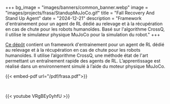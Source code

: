 +++
bg_image = "images/banners/common_banner.webp"
image = "images/projects/frasa/StandupMuJoCo.gif"
title = "Fall Recovery And Stand Up Agent"
date = "2024-12-21"
description = "Framework d'entrainement pour un agent de RL dédié au relevage et à la récupération en cas de chute pour les robots humanoïdes. Basé sur l'algorithme CrossQ, il utilise le simulateur physique MuJoCo pour la simulation du robot."
+++

<a href="https://github.com/Rhoban/frasa" target="_blank">Ce dépôt</a> contient un framework d'entrainement pour un agent de RL dédié au relevage et à la récupération en cas de chute pour les robots humanoïdes. Il utilise l’algorithme CrossQ, une méthode état de l'art permettant un entraînement rapide des agents de RL. L’apprentissage est réalisé dans un environnement simulé à l’aide du moteur physique MuJoCo. 

{{< embed-pdf url="/pdf/frasa.pdf">}}

&nbsp;

{{< youtube VRgBEy0yhfU >}}

